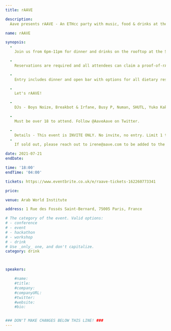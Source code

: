 ```yaml
---
title: rAAVE

description: 
  Aave presents rAAVE - An ETHcc party with music, food & drinks at the Arab World Institute A celebration of the Aave community

name: rAAVE

synopsis:
  -
    Join us from 6pm-11pm for dinner and drinks on the rooftop at the Salle Du Haut Conseil. After 10pm we’ll descend to the basement at Salle Hypostyle to dance the night away.

  -
    Reservations are required and all attendees can claim a proof-of-rAAVE NFT as a commemorative token of our evening together.

  -
    Entry includes dinner and open bar with options for all dietary restrictions (vegetarian, pescatarian, etc).

  -
    Let's rAAVE!

  -
    DJs - Boys Noize, Breakbot & Irfane, Busy P, Numan, SHUTL, Yuko Kakizawa, Freiboitar

  -
    Must be over 18 to attend. Follow @AaveAave on Twitter.

  -
    Details - This event is INVITE ONLY. No invite, no entry. Limit 1 ticket per registration, please ensure +1s register individually. Only verified guests of the event sponsors will be able to enter. Registration does not ensure admittance; you must be confirmed via your sponsor and on their private guest list. Only register under the sponsor from whom you were invited.
  -
    If sold out, please reach out to irene@aave.com to be added to the waiting list. Please attend this event only if you have not been in close contact with any individual infected with COVID-19 in the past 14 days or if you are currently experiencing or have experienced in the past 14 days fever, cough, or shortness of breath. Sanitizer stations will be available on arrival and throughout the venue.

date: 2021-07-21
endDate:

time: '18:00'
endTime: '04:00'

tickets: https://www.eventbrite.co.uk/e/raave-tickets-162260773341

price: 

venue: Arab World Institute

address: 1 Rue des Fossés Saint-Bernard, 75005 Paris, France

# The category of the event. Valid options:
# - conference
# - event
# - hackathon
# - workshop
# - drink
# Use _only_ one, and don't capitalize.
category: drink



speakers:

    #name:
    #title: 
    #company: 
    #companyURL: 
    #twitter: 
    #website:
    #bio: 


### DON'T MAKE CHANGES BELOW THIS LINE! ###
---
```

<!-- ### DON'T MAKE CHANGES BELOW THIS LINE! ### -->

<Event-Content/>
